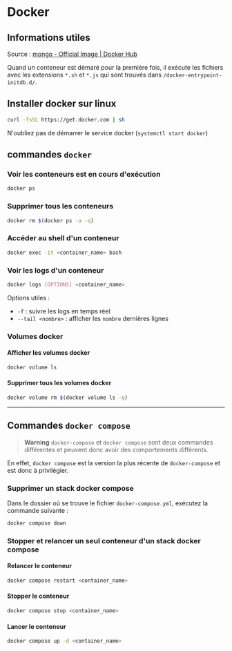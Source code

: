 # Docker

## Informations utiles

Source : [mongo - Official Image | Docker Hub](https://hub.docker.com/_/mongo)

Quand un conteneur est démaré pour la première fois, il exécute les fichiers avec les extensions `*.sh` et `*.js` qui sont trouvés dans `/docker-entrypoint-initdb.d/`.

## Installer docker sur linux

```bash
curl -fsSL https://get.docker.com | sh
```

N'oubliez pas de démarrer le service docker (`systemctl start docker`)

## commandes `docker`

### Voir les conteneurs est en cours d'exécution

```bash
docker ps
```

### Supprimer tous les conteneurs

```bash
docker rm $(docker ps -a -q)
```

### Accéder au shell d'un conteneur

```bash
docker exec -it <container_name> bash
```

### Voir les logs d'un conteneur

```bash
docker logs [OPTIONS] <container_name>
```

Options utiles :

- `-f` : suivre les logs en temps réel
- `--tail <nombre>` : afficher les `nombre` dernières lignes

### Volumes docker

#### Afficher les volumes docker

```bash
docker volume ls
```

#### Supprimer tous les volumes docker

```bash
docker volume rm $(docker volume ls -q)
```

---

## Commandes `docker compose`

> **Warning**
> `docker-compose` et `docker compose` sont deux commandes différentes et peuvent donc avoir des comportements différents.

En effet, `docker compose` est la version la plus récente de `docker-compose` et est donc à privilégier.

### Supprimer un stack docker compose

Dans le dossier où se trouve le fichier `docker-compose.yml`, exécutez la commande suivante :

```bash
docker compose down
```

### Stopper et relancer un seul conteneur d'un stack docker compose

#### Relancer le conteneur

```bash
docker compose restart <container_name>
```

#### Stopper le conteneur

```bash
docker compose stop <container_name>
```

#### Lancer le conteneur

```bash
docker compose up -d <container_name>
```
